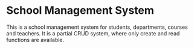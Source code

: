 # School Management System

This is a school management system for students, departments, courses and teachers.
It is a partial CRUD system, where only create and read functions are available.